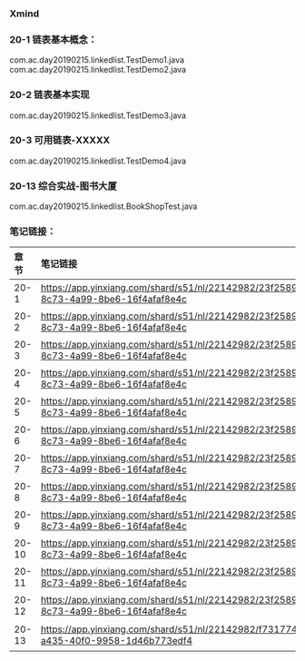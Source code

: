 ### Xmind

### 20-1 链表基本概念：
com.ac.day20190215.linkedlist.TestDemo1.java  
com.ac.day20190215.linkedlist.TestDemo2.java
### 20-2 链表基本实现
com.ac.day20190215.linkedlist.TestDemo3.java
### 20-3 可用链表-XXXXX
com.ac.day20190215.linkedlist.TestDemo4.java  
### 20-13 综合实战-图书大厦
com.ac.day20190215.linkedlist.BookShopTest.java
### 笔记链接：
| 章节 | 笔记链接 | 笔记内容 |
| :--- | :--- | :--- |
| 20-1 | https://app.yinxiang.com/shard/s51/nl/22142982/23f25894-8c73-4a99-8be6-16f4afaf8e4c | 2.1章节 |
| 20-2 | https://app.yinxiang.com/shard/s51/nl/22142982/23f25894-8c73-4a99-8be6-16f4afaf8e4c | 2.2章节 |
| 20-3 | https://app.yinxiang.com/shard/s51/nl/22142982/23f25894-8c73-4a99-8be6-16f4afaf8e4c | 2.3章节 |
| 20-4 | https://app.yinxiang.com/shard/s51/nl/22142982/23f25894-8c73-4a99-8be6-16f4afaf8e4c | 2.3.1章节 |
| 20-5 | https://app.yinxiang.com/shard/s51/nl/22142982/23f25894-8c73-4a99-8be6-16f4afaf8e4c | 2.3.2章节 |
| 20-6 | https://app.yinxiang.com/shard/s51/nl/22142982/23f25894-8c73-4a99-8be6-16f4afaf8e4c | 2.3.3章节 |
| 20-7 | https://app.yinxiang.com/shard/s51/nl/22142982/23f25894-8c73-4a99-8be6-16f4afaf8e4c | 2.3.4章节 |
| 20-8 | https://app.yinxiang.com/shard/s51/nl/22142982/23f25894-8c73-4a99-8be6-16f4afaf8e4c | 2.3.5章节 |
| 20-9 | https://app.yinxiang.com/shard/s51/nl/22142982/23f25894-8c73-4a99-8be6-16f4afaf8e4c | 2.3.6章节 |
| 20-10 | https://app.yinxiang.com/shard/s51/nl/22142982/23f25894-8c73-4a99-8be6-16f4afaf8e4c | 2.3.7章节 |
| 20-11 | https://app.yinxiang.com/shard/s51/nl/22142982/23f25894-8c73-4a99-8be6-16f4afaf8e4c | 2.3.8章节 |
| 20-12 | https://app.yinxiang.com/shard/s51/nl/22142982/23f25894-8c73-4a99-8be6-16f4afaf8e4c | 2.3.9章节 |
| 20-13 | https://app.yinxiang.com/shard/s51/nl/22142982/f7317745-a435-40f0-9958-1d46b773edf4 | 全章节 |





